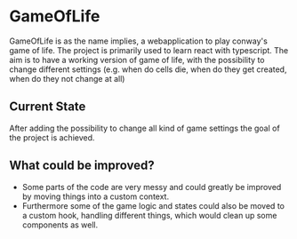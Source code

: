 # GameOfLife

GameOfLife is as the name implies, a webapplication to play conway's game of life. The project is primarily used to learn react with typescript. The aim is to have a working version of game of life, with the possibility to change different settings (e.g. when do cells die, when do they get created, when do they not change at all)

## Current State
After adding the possibility to change all kind of game settings the goal of the project is achieved.

## What could be improved?
- Some parts of the code are very messy and could greatly be improved by moving things into a custom context.
- Furthermore some of the game logic and states could also be moved to a custom hook, handling different things, which would clean up some components as well.